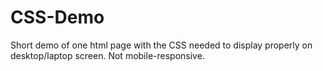 # CSS-Demo
Short demo of one html page with the CSS needed to display properly on desktop/laptop screen. Not mobile-responsive.
